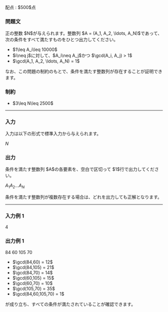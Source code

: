 
<div>

<span>

<span>

<p>
配点 : $500$点
</p>

<div>

<section>

### **問題文**

<p>
正の整数 $N$が与えられます。整数列 $A = (A_1, A_2, \ldots, A_N)$であって、次の条件をすべて満たすものをひとつ出力してください。
</p>

<ul>

<li>
$1\leq A_i\leq 10000$
</li>

<li>
$i\neq j$に対して、$A_i\neq A_j$かつ $\gcd(A_i, A_j) > 1$
</li>

<li>
$\gcd(A_1, A_2, \ldots, A_N) = 1$
</li>

</ul>

<p>
なお、この問題の制約のもとで、条件を満たす整数列が存在することが証明できます。
</p>

</section>

</div>

<div>

<section>

### **制約**

<ul>

<li>
$3\leq N\leq 2500$
</li>

</ul>

</section>

</div>

---

<div>

<div>

<section>

### **入力**

<p>
入力は以下の形式で標準入力から与えられます。
</p>

<div>

$N$
</div>

</section>

</div>

<div>

<section>

### **出力**

<p>
条件を満たす整数列 $A$の各要素を、空白で区切って $1$行で出力してください。
</p>

<div>

$A_1$$A_2$$\ldots$$A_N$
</div>

<p>
条件を満たす整数列が複数存在する場合は、どれを出力しても正解となります。
</p>

</section>

</div>

</div>

---

<div>

<section>

### **入力例 1**

<div>

4

</div>

</section>

</div>

<div>

<section>

### **出力例 1**

<div>

84 60 105 70

</div>

<ul>

<li>
$\gcd(84,60) = 12$
</li>

<li>
$\gcd(84,105) = 21$
</li>

<li>
$\gcd(84,70) = 14$
</li>

<li>
$\gcd(60,105) = 15$
</li>

<li>
$\gcd(60,70) = 10$
</li>

<li>
$\gcd(105,70) = 35$
</li>

<li>
$\gcd(84,60,105,70) = 1$
</li>

</ul>

<p>
が成り立ち、すべての条件が満たされていることが確認できます。
</p>

</section>

</div>

</span>

</span>

</div>
